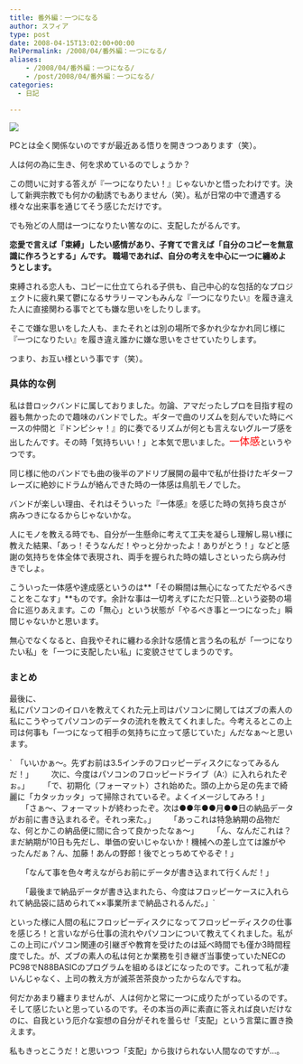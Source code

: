 ```yaml
---
title: 番外編：一つになる
author: スフィア
type: post
date: 2008-04-15T13:02:00+00:00
RelPermalink: /2008/04/番外編：一つになる/
aliases:
    - /2008/04/番外編：一つになる/
    - /post/2008/04/番外編：一つになる/
categories:
  - 日記

---
```

![](http://3.bp.blogspot.com/__gwsv5Z4fAg/SASn3NE45hI/AAAAAAAAAOw/1k7Klkv1NhM/s320/061219_1057~001.jpg)

PCとは全く関係ないのですが最近ある悟りを開きつつあります（笑）。

人は何の為に生き、何を求めているのでしょうか？

この問いに対する答えが『一つになりたい！』じゃないかと悟ったわけです。決して新興宗教でも何かの勧誘でもありません（笑）。私が日常の中で遭遇する様々な出来事を通じてそう感じただけです。

でも殆どの人間は一つになりたい筈なのに、支配したがるんです。

**恋愛で言えば「束縛」したい感情があり、子育てで言えば「自分のコピーを無意識に作ろうとする」んです。
職場であれば、自分の考えを中心に一つに纏めようとします。**

束縛される恋人も、コピーに仕立てられる子供も、自己中心的な包括的なプロジェクトに疲れ果て鬱になるサラリーマンもみんな『一つになりたい』を履き違えた人に直接関わる事でとても嫌な思いをしたりします。

そこで嫌な思いをした人も、またそれとは別の場所で多かれ少なかれ同じ様に『一つになりたい』を履き違え誰かに嫌な思いをさせていたりします。

つまり、お互い様という事です（笑）。

### 具体的な例


私は昔ロックバンドに属しておりました。勿論、アマだったしプロを目指す程の器も無かったので趣味のバンドでした。ギターで曲のリズムを刻んでいた時にベースの仲間と『ドンピシャ！』的に奏でるリズムが何とも言えないグルーブ感を出したんです。その時「気持ちいい！」と本気で思いました。<span style="font-size:130%;"><span style="color: rgb(255, 0, 0);">一体感</span></span>というやつです。

同じ様に他のバンドでも曲の後半のアドリブ展開の最中で私が仕掛けたギターフレーズに絶妙にドラムが絡んできた時の一体感は鳥肌モノでした。

バンドが楽しい理由、それはそういった『一体感』を感じた時の気持ち良さが病みつきになるからじゃないかな。

人にモノを教える時でも、自分が一生懸命に考えて工夫を凝らし理解し易い様に教えた結果、「あっ！そうなんだ！やっと分かったよ！ありがとう！」などと感謝の気持ちを体全体で表現され、両手を握られた時の嬉しさといったら病み付きでしょ。

こういった一体感や達成感というのは**「その瞬間は無心になってただやるべきことをこなす」**ものです。余計な事は一切考えずにただ只管…という姿勢の場合に巡りあえます。この「無心」という状態が「やるべき事と一つになった」瞬間じゃないかと思います。

無心でなくなると、自我やそれに纏わる余計な感情と言う名の私が「一つになりたい私」を「一つに支配したい私」に変貌させてしまうのです。

### まとめ

最後に、  
私にパソコンのイロハを教えてくれた元上司はパソコンに関してはズブの素人の私にこうやってパソコンのデータの流れを教えてくれました。今考えるとこの上司は何事も「一つになって相手の気持ちに立って感じていた」んだなぁ～と思います。

`　「いいかぁ～。先ずお前は3.5インチのフロッピーディスクになってみるんだ！」 
　　次に、今度はパソコンのフロッピードライブ（A:）に入れられたぞぉ。」
　　「で、初期化（フォーマット）され始めた。頭の上から足の先まで綺麗に「カタッカッタ」って掃除されているぞ。よくイメージしてみろ！」
　　「さぁ～、フォーマットが終わったぞ。次は●●年●●月●●日の納品データがお前に書き込まれるぞ。それっ来た。」
　　「あっこれは特急納期の品物だな、何とかこの納品便に間に合って良かったなぁ～」
　　「ん、なんだこれは？まだ納期が10日も先だし、単価の安いじゃないか！機械への差し立ては誰がやったんだぁ？ん、加藤！あんの野郎！後でとっちめてやるぞ！」

　　「なんて事を色々考えながらお前にデータが書き込まれて行くんだ！」

　　「最後まで納品データが書き込まれたら、今度はフロッピーケースに入れられて納品袋に詰められて××事業所まで納品されるんだ。」`


といった様に人間の私にフロッピーディスクになってフロッピーディスクの仕事を感じろ！と言いながら仕事の流れやパソコンについて教えてくれました。私がこの上司にパソコン関連の引継ぎや教育を受けたのは延べ時間でも僅か3時間程度でした。が、ズブの素人の私は何とか業務を引き継ぎ当事使っていたNECのPC98でN88BASICのプログラムを組めるほどになったのです。これって私が凄いんじゃなく、上司の教え方が滅茶苦茶良かったからなんですね。

何だかあまり纏まりませんが、人は何かと常に一つに成りたがっているのです。そして感じたいと思っているのです。その本当の声に素直に答えれば良いだけなのに、自我という厄介な妄想の自分がそれを曇らせ「支配」という言葉に置き換えます。

私もきっとこうだ！と思いつつ「支配」から抜けられない人間なのですが…。
